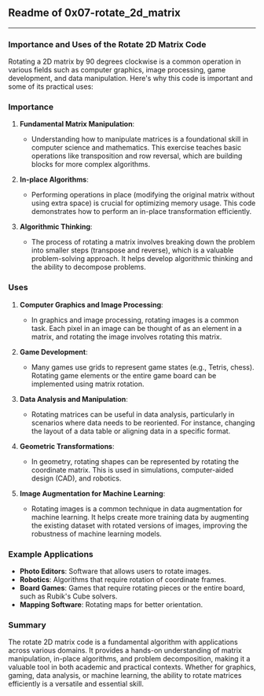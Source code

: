 ## Readme of 0x07-rotate_2d_matrix
---

### Importance and Uses of the Rotate 2D Matrix Code

Rotating a 2D matrix by 90 degrees clockwise is a common operation in various fields such as computer graphics, image processing, game development, and data manipulation. Here's why this code is important and some of its practical uses:

### Importance

1. **Fundamental Matrix Manipulation**:
   - Understanding how to manipulate matrices is a foundational skill in computer science and mathematics. This exercise teaches basic operations like transposition and row reversal, which are building blocks for more complex algorithms.

2. **In-place Algorithms**:
   - Performing operations in place (modifying the original matrix without using extra space) is crucial for optimizing memory usage. This code demonstrates how to perform an in-place transformation efficiently.

3. **Algorithmic Thinking**:
   - The process of rotating a matrix involves breaking down the problem into smaller steps (transpose and reverse), which is a valuable problem-solving approach. It helps develop algorithmic thinking and the ability to decompose problems.

### Uses

1. **Computer Graphics and Image Processing**:
   - In graphics and image processing, rotating images is a common task. Each pixel in an image can be thought of as an element in a matrix, and rotating the image involves rotating this matrix.

2. **Game Development**:
   - Many games use grids to represent game states (e.g., Tetris, chess). Rotating game elements or the entire game board can be implemented using matrix rotation.

3. **Data Analysis and Manipulation**:
   - Rotating matrices can be useful in data analysis, particularly in scenarios where data needs to be reoriented. For instance, changing the layout of a data table or aligning data in a specific format.

4. **Geometric Transformations**:
   - In geometry, rotating shapes can be represented by rotating the coordinate matrix. This is used in simulations, computer-aided design (CAD), and robotics.

5. **Image Augmentation for Machine Learning**:
   - Rotating images is a common technique in data augmentation for machine learning. It helps create more training data by augmenting the existing dataset with rotated versions of images, improving the robustness of machine learning models.

### Example Applications

- **Photo Editors**: Software that allows users to rotate images.
- **Robotics**: Algorithms that require rotation of coordinate frames.
- **Board Games**: Games that require rotating pieces or the entire board, such as Rubik's Cube solvers.
- **Mapping Software**: Rotating maps for better orientation.

### Summary

The rotate 2D matrix code is a fundamental algorithm with applications across various domains. It provides a hands-on understanding of matrix manipulation, in-place algorithms, and problem decomposition, making it a valuable tool in both academic and practical contexts. Whether for graphics, gaming, data analysis, or machine learning, the ability to rotate matrices efficiently is a versatile and essential skill.
